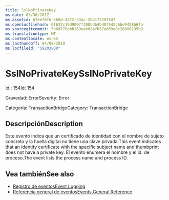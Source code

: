 ```yaml
---
title: SslNoPrivateKey
ms.date: 03/30/2017
ms.assetid: 67eef8f6-360d-42f2-a3ac-2bb17329f247
ms.openlocfilehash: 6f622c19d9007f208bdb4bd87542c6be9428b6fa
ms.sourcegitcommit: 5b6d778ebb269ee6684fb57ad69a8c28b06235b9
ms.translationtype: MT
ms.contentlocale: es-ES
ms.lasthandoff: 04/08/2019
ms.locfileid: "59203800"
---
```

# <a name="sslnoprivatekey"></a><span data-ttu-id="3400c-102">SslNoPrivateKey</span><span class="sxs-lookup"><span data-stu-id="3400c-102">SslNoPrivateKey</span></span>
<span data-ttu-id="3400c-103">Id.: 154</span><span class="sxs-lookup"><span data-stu-id="3400c-103">Id: 154</span></span>  
  
 <span data-ttu-id="3400c-104">Gravedad: Error</span><span class="sxs-lookup"><span data-stu-id="3400c-104">Severity: Error</span></span>  
  
 <span data-ttu-id="3400c-105">Categoría: TransactionBridge</span><span class="sxs-lookup"><span data-stu-id="3400c-105">Category: TransactionBridge</span></span>  
  
## <a name="description"></a><span data-ttu-id="3400c-106">Descripción</span><span class="sxs-lookup"><span data-stu-id="3400c-106">Description</span></span>  
 <span data-ttu-id="3400c-107">Este evento indica que un certificado de identidad con el nombre de sujeto concreto y la huella digital no tiene una clave privada.</span><span class="sxs-lookup"><span data-stu-id="3400c-107">This event indicates that an identity certificate with the specific subject name and thumbprint does not have a private key.</span></span> <span data-ttu-id="3400c-108">El evento enumera el nombre y el id. de proceso.</span><span class="sxs-lookup"><span data-stu-id="3400c-108">The event lists the process name and process ID.</span></span>  
  
## <a name="see-also"></a><span data-ttu-id="3400c-109">Vea también</span><span class="sxs-lookup"><span data-stu-id="3400c-109">See also</span></span>

- [<span data-ttu-id="3400c-110">Registro de eventos</span><span class="sxs-lookup"><span data-stu-id="3400c-110">Event Logging</span></span>](../../../../../docs/framework/wcf/diagnostics/event-logging/index.md)
- [<span data-ttu-id="3400c-111">Referencia general de eventos</span><span class="sxs-lookup"><span data-stu-id="3400c-111">Events General Reference</span></span>](../../../../../docs/framework/wcf/diagnostics/event-logging/events-general-reference.md)
